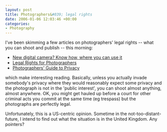 ```yaml
---
layout: post
title: Photographers&#039; legal rights
date: 2006-01-06 12:03:46 +00:00
categories:
- Photography
---
```

I've been skimming a few articles on photographers' legal rights -- what you can shoot and publish -- this morning:

<ul>
  <li><a href="http://www.usatoday.com/tech/columnist/andrewkantor/2005-12-29-camera-laws_x.htm">New digital camera? Know how, where you can use it</a></li>
  <li><a href="http://www.kantor.com/blog/2005/12/legal_rights_of_photographers.html">Legal Rights for Photographers</a></li>
  <li><a href="http://www.rcfp.org/photoguide/">Photographers' Guide to Privacy</a></li>
</ul>

which make interesting reading.  Basically, unless you actually invade somebody's privacy where they would reasonably expect some privacy and the photograph is not in the 'public interest', you can shoot almost anything, almost anywhere.  OK, you might get hauled up before a court for other criminal acts you commit at the same time (eg trespass) but the photographs are perfectly legal.

Unfortunately, this is a US-centric opinion.  Sometime in the not-too-distant-future, I intend to find out what the situation is in the United Kingdom.  Any pointers?

